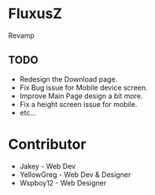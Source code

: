 # FluxusZ
Revamp

## TODO
- Redesign the Download page.
- Fix Bug issue for Mobile device screen.
- Improve Main Page design a bit more.
- Fix a height screen issue for mobile.
- etc...

# Contributor
- Jakey - Web Dev
- YellowGreg - Web Dev & Designer
- Wspboy12 - Web Designer
